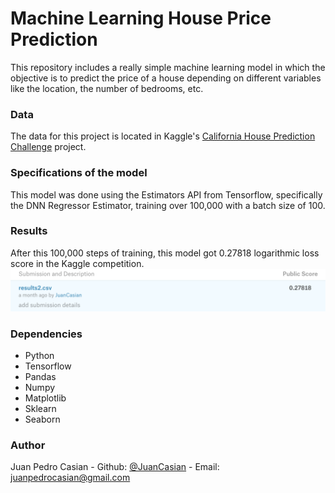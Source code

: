 # Machine Learning House Price Prediction
This repository includes a really simple machine learning model in which the objective is to predict the price of a house depending on different variables like the location, the number of bedrooms, etc. 

### Data
The data for this project is located in Kaggle's [California House Prediction Challenge](https://www.kaggle.com/c/house-prices-advanced-regression-techniques) project.

### Specifications of the model
This model was done using the Estimators API from Tensorflow, specifically the DNN Regressor Estimator, training over 100,000 with a batch size of 100. 

### Results
After this 100,000 steps of training, this model got  0.27818 logarithmic loss score in the Kaggle competition. 
![Kaggle Score](res/final_score.png)

### Dependencies
- Python
- Tensorflow
- Pandas
- Numpy
- Matplotlib
- Sklearn
- Seaborn
### Author
Juan Pedro Casian - Github: [@JuanCasian](https://github.com/JuanCasian) - Email: juanpedrocasian@gmail.com
